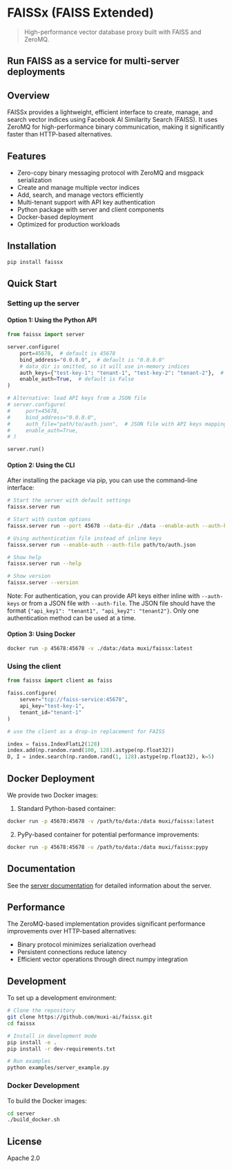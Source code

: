 # FAISSx (FAISS Extended)

> High-performance vector database proxy built with FAISS and ZeroMQ.

## Run FAISS as a service for multi-server deployments


## Overview

FAISSx provides a lightweight, efficient interface to create, manage, and search vector indices using Facebook AI Similarity Search (FAISS). It uses ZeroMQ for high-performance binary communication, making it significantly faster than HTTP-based alternatives.

## Features

- Zero-copy binary messaging protocol with ZeroMQ and msgpack serialization
- Create and manage multiple vector indices
- Add, search, and manage vectors efficiently
- Multi-tenant support with API key authentication
- Python package with server and client components
- Docker-based deployment
- Optimized for production workloads

## Installation

```bash
pip install faissx
```

## Quick Start

### Setting up the server

#### Option 1: Using the Python API

```python
from faissx import server

server.configure(
    port=45678,  # default is 45678
    bind_address="0.0.0.0",  # default is "0.0.0.0"
    # data_dir is omitted, so it will use in-memory indices
    auth_keys={"test-key-1": "tenant-1", "test-key-2": "tenant-2"},  # default is empty dict
    enable_auth=True,  # default is False
)

# Alternative: load API keys from a JSON file
# server.configure(
#     port=45678,
#     bind_address="0.0.0.0",
#     auth_file="path/to/auth.json",  # JSON file with API keys mapping
#     enable_auth=True,
# )

server.run()
```

#### Option 2: Using the CLI

After installing the package via pip, you can use the command-line interface:

```bash
# Start the server with default settings
faissx.server run

# Start with custom options
faissx.server run --port 45678 --data-dir ./data --enable-auth --auth-keys "key1:tenant1,key2:tenant2"

# Using authentication file instead of inline keys
faissx.server run --enable-auth --auth-file path/to/auth.json

# Show help
faissx.server run --help

# Show version
faissx.server --version
```

Note: For authentication, you can provide API keys either inline with `--auth-keys` or from a JSON file with `--auth-file`. The JSON file should have the format `{"api_key1": "tenant1", "api_key2": "tenant2"}`. Only one authentication method can be used at a time.

#### Option 3: Using Docker

```bash
docker run -p 45678:45678 -v ./data:/data muxi/faissx:latest
```

### Using the client

```python
from faissx import client as faiss

faiss.configure(
    server="tcp://faiss-service:45678",
    api_key="test-key-1",
    tenant_id="tenant-1"
)

# use the client as a drop-in replacement for FAISS

index = faiss.IndexFlatL2(128)
index.add(np.random.rand(100, 128).astype(np.float32))
D, I = index.search(np.random.rand(1, 128).astype(np.float32), k=5)
```

## Docker Deployment

We provide two Docker images:

1. Standard Python-based container:

```bash
docker run -p 45678:45678 -v /path/to/data:/data muxi/faissx:latest
```

2. PyPy-based container for potential performance improvements:

```bash
docker run -p 45678:45678 -v /path/to/data:/data muxi/faissx:pypy
```

## Documentation

See the [server documentation](server/README.md) for detailed information about the server.

## Performance

The ZeroMQ-based implementation provides significant performance improvements over HTTP-based alternatives:

- Binary protocol minimizes serialization overhead
- Persistent connections reduce latency
- Efficient vector operations through direct numpy integration

## Development

To set up a development environment:

```bash
# Clone the repository
git clone https://github.com/muxi-ai/faissx.git
cd faissx

# Install in development mode
pip install -e .
pip install -r dev-requirements.txt

# Run examples
python examples/server_example.py
```

### Docker Development

To build the Docker images:

```bash
cd server
./build_docker.sh
```

## License

Apache 2.0
